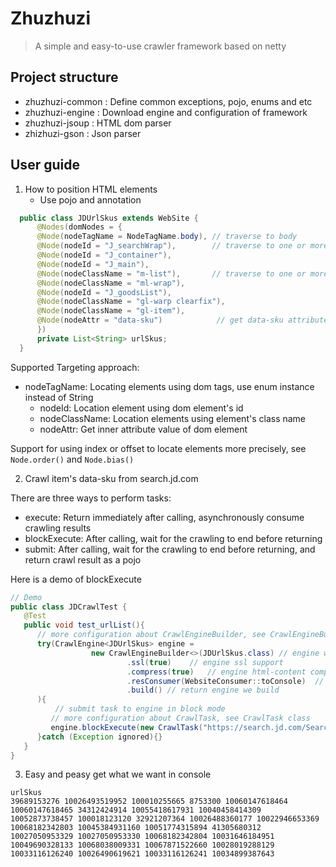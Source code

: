 # Zhuzhuzi
> A simple and easy-to-use crawler framework based on netty

## Project structure
- zhuzhuzi-common : Define common exceptions, pojo, enums and etc
- zhuzhuzi-engine : Download engine and configuration of framework
- zhuzhuzi-jsoup : HTML dom parser
- zhizhuzi-gson : Json parser

## User guide
1. How to position HTML elements
   - Use pojo and annotation
  ```java
    public class JDUrlSkus extends WebSite {
        @Nodes(domNodes = {
        @Node(nodeTagName = NodeTagName.body), // traverse to body
        @Node(nodeId = "J_searchWrap"),        // traverse to one or more dom node with this id
        @Node(nodeId = "J_container"),
        @Node(nodeId = "J_main"),
        @Node(nodeClassName = "m-list"),       // traverse to one or more dom node with this className
        @Node(nodeClassName = "ml-wrap"),      
        @Node(nodeId = "J_goodsList"),
        @Node(nodeClassName = "gl-warp clearfix"),
        @Node(nodeClassName = "gl-item"),
        @Node(nodeAttr = "data-sku")            // get data-sku attribute from all candidate DOM node
        })
        private List<String> urlSkus;
    }
  ```
   Supported Targeting approach:
   - nodeTagName: Locating elements using dom tags, use enum instance instead of String
     - nodeId: Location element using dom element's id
     - nodeClassName: Location elements using element's class name
     - nodeAttr: Get inner attribute value of dom element
   
   Support for using index or offset to locate elements more precisely, see `Node.order()` and `Node.bias()`

2. Crawl item's data-sku from search.jd.com

There are three ways to perform tasks:
- execute: Return immediately after calling, asynchronously consume crawling results
- blockExecute: After calling, wait for the crawling to end before returning
- submit: After calling, wait for the crawling to end before returning, and return crawl result as a pojo

Here is a demo of blockExecute

```java
// Demo
public class JDCrawlTest {
   @Test
   public void test_urlList(){
      // more configuration about CrawlEngineBuilder, see CrawlEngineBuilder class
      try(CrawlEngine<JDUrlSkus> engine =
                  new CrawlEngineBuilder<>(JDUrlSkus.class) // engine will parse html to a JDUrlSkus Object
                          .ssl(true)    // engine ssl support
                          .compress(true)   // engine html-content compress support
                          .resConsumer(WebsiteConsumer::toConsole)  // define how to consume pojo we just crawl
                          .build() // return engine we build
      ){
          // submit task to engine in block mode
         // more configuration about CrawlTask, see CrawlTask class
         engine.blockExecute(new CrawlTask("https://search.jd.com/Search?keyword=GPW")); 
      }catch (Exception ignored){}
   }
}
```

3. Easy and peasy get what we want in console
```text
urlSkus
39689153276 10026493519952 100010255665 8753300 10060147618464 10060147618465 34312424914 10055418617931 10040458414309 10052873738457 100018123120 32921207364 10026488360177 10022946653369 10068182342803 10045384931160 10051774315894 41305680312 10027050953329 10027050953330 10068182342804 10031646184951 10049690328133 10068038009331 10067871522660 10028019288129 10033116126240 10026490619621 10033116126241 10034899387643 
```

